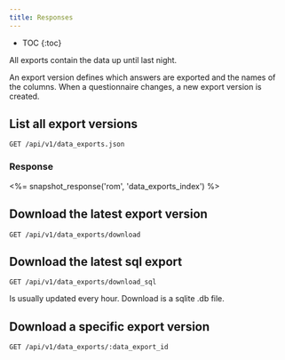 ```yaml
---
title: Responses
---
```


* TOC
{:toc}

All exports contain the data up until last night.

An export version defines which answers are exported and the names of the columns. When a questionnaire changes, a new export version is created.

## List all export versions

    GET /api/v1/data_exports.json

### Response

<%= snapshot_response('rom', 'data_exports_index') %>


## Download the latest export version

    GET /api/v1/data_exports/download

## Download the latest sql export

    GET /api/v1/data_exports/download_sql

Is usually updated every hour. Download is a sqlite .db file.

## Download a specific export version

    GET /api/v1/data_exports/:data_export_id
